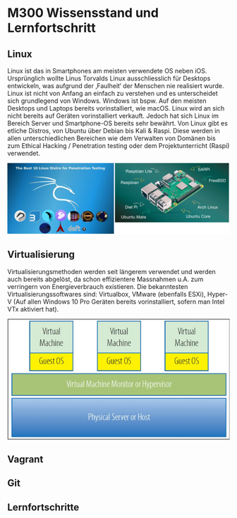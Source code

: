 # M300 Wissensstand und Lernfortschritt

## Linux
Linux ist das in Smartphones am meisten verwendete OS neben iOS. Ursprünglich wollte Linus Torvalds Linux ausschliesslich für Desktops entwickeln, was aufgrund der ‚Faulheit‘ der Menschen nie realisiert wurde. Linux ist nicht von Anfang an einfach zu verstehen und es unterscheidet sich grundlegend von Windows. Windows ist bspw. Auf den meisten Desktops und Laptops bereits vorinstalliert, wie macOS. Linux wird an sich nicht bereits auf Geräten vorinstalliert verkauft. Jedoch hat sich Linux im Bereich Server und Smartphone-OS bereits sehr bewährt. Von Linux gibt es etliche Distros, von Ubuntu über Debian bis Kali & Raspi. Diese werden in allen unterschiedlichen Bereichen wie dem Verwalten von Domänen bis zum Ethical Hacking / Penetration testing oder dem Projektunterricht (Raspi) verwendet.

![no](https://github.com/dorian1142/M300.3/blob/master/Linux.PNG)

## Virtualisierung
Virtualisierungsmethoden werden seit längerem verwendet und werden auch bereits abgelöst, da schon effizientere Massnahmen u.A. zum verringern von Energieverbrauch existieren. Die bekanntesten Virtualisierungssoftwares sind: Virtualbox, VMware (ebenfalls ESXi), Hyper-V (Auf allen Windows 10 Pro Geräten bereits vorinstalliert, sofern man Intel VTx aktiviert hat). 

![no](https://github.com/dorian1142/M300.3/blob/master/Hypervisor.PNG)


## Vagrant

## Git

## Lernfortschritte
